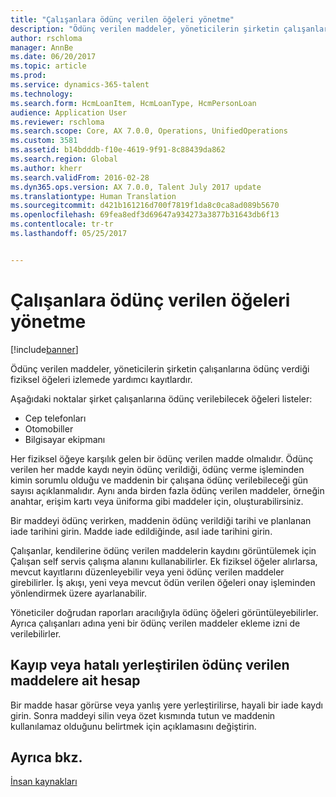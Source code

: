 ```yaml
---
title: "Çalışanlara ödünç verilen öğeleri yönetme"
description: "Ödünç verilen maddeler, yöneticilerin şirketin çalışanlarına ödünç verdiği fiziksel öğeleri izlemede yardımcı kayıtlardır."
author: rschloma
manager: AnnBe
ms.date: 06/20/2017
ms.topic: article
ms.prod: 
ms.service: dynamics-365-talent
ms.technology: 
ms.search.form: HcmLoanItem, HcmLoanType, HcmPersonLoan
audience: Application User
ms.reviewer: rschloma
ms.search.scope: Core, AX 7.0.0, Operations, UnifiedOperations
ms.custom: 3581
ms.assetid: b14bdddb-f10e-4619-9f91-8c88439da862
ms.search.region: Global
ms.author: kherr
ms.search.validFrom: 2016-02-28
ms.dyn365.ops.version: AX 7.0.0, Talent July 2017 update
ms.translationtype: Human Translation
ms.sourcegitcommit: d421b161216d700f7819f1da8c0ca8ad089b5670
ms.openlocfilehash: 69fea8edf3d69647a934273a3877b31643db6f13
ms.contentlocale: tr-tr
ms.lasthandoff: 05/25/2017


---
```


# <a name="manage-items-lent-to-workers"></a>Çalışanlara ödünç verilen öğeleri yönetme

[!include[banner](includes/banner.md)]


Ödünç verilen maddeler, yöneticilerin şirketin çalışanlarına ödünç verdiği fiziksel öğeleri izlemede yardımcı kayıtlardır. 

Aşağıdaki noktalar şirket çalışanlarına ödünç verilebilecek öğeleri listeler:
-   Cep telefonları
-   Otomobiller
-   Bilgisayar ekipmanı

Her fiziksel öğeye karşılık gelen bir ödünç verilen madde olmalıdır. Ödünç verilen her madde kaydı neyin ödünç verildiği, ödünç verme işleminden kimin sorumlu olduğu ve maddenin bir çalışana ödünç verilebileceği gün sayısı açıklanmalıdır. Aynı anda birden fazla ödünç verilen maddeler, örneğin anahtar, erişim kartı veya üniforma gibi maddeler için, oluşturabilirsiniz. 

Bir maddeyi ödünç verirken, maddenin ödünç verildiği tarihi ve planlanan iade tarihini girin. Madde iade edildiğinde, asıl iade tarihini girin.

Çalışanlar, kendilerine ödünç verilen maddelerin kaydını görüntülemek için Çalışan self servis çalışma alanını kullanabilirler. Ek fiziksel öğeler alırlarsa, mevcut kayıtlarını düzenleyebilir veya yeni ödünç verilen maddeler girebilirler.  İş akışı, yeni veya mevcut ödün verilen öğeleri onay işleminden yönlendirmek üzere ayarlanabilir. 

Yöneticiler doğrudan raporları aracılığıyla ödünç öğeleri görüntüleyebilirler. Ayrıca çalışanları adına yeni bir ödünç verilen maddeler ekleme izni de verilebilirler.

 <a name="account-for-lost-or-misplaced-loan-items"></a> Kayıp veya hatalı yerleştirilen ödünç verilen maddelere ait hesap
-----------------------------------------

Bir madde hasar görürse veya yanlış yere yerleştirilirse, hayali bir iade kaydı girin. Sonra maddeyi silin veya özet kısmında tutun ve maddenin kullanılamaz olduğunu belirtmek için açıklamasını değiştirin.

 
<a name="see-also"></a>Ayrıca bkz.
--------

[İnsan kaynakları](index.md)




